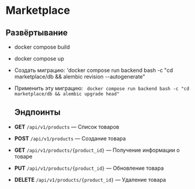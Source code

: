 # Marketplace

  ##  Развёртывание
- docker compose build
- docker compose up
- Создать миграцию:
  'docker compose run backend bash -c "cd marketplace/db && alembic revision --autogenerate"
  
- Применить эту миграцию: ` docker compose run backend bash -c "cd marketplace/db && alembic upgrade head"`

  ## Эндпоинты

- **GET** `/api/v1/products` — Список товаров
- **POST** `/api/v1/products` — Создание товара
- **GET** `/api/v1/products/{product_id}` — Получение информации о товаре
- **PUT** `/api/v1/products/{product_id}` — Обновление товара
- **DELETE** `/api/v1/products/{product_id}` — Удаление товара
